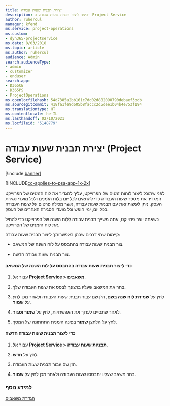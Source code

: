 ```yaml
---
title: יצירת תבנית שעות עבודה
description: כיצד ליצור תבנית שעות עבודה ב- Project Service
author: ruhercul
manager: kfend
ms.service: project-operations
ms.custom:
- dyn365-projectservice
ms.date: 8/03/2018
ms.topic: article
ms.author: ruhercul
audience: Admin
search.audienceType:
- admin
- customizer
- enduser
search.app:
- D365CE
- D365PS
- ProjectOperations
ms.openlocfilehash: 54d7385a2bb161c7dd02d882090790debaef3bdb
ms.sourcegitcommit: 418fa1fe9d605b8faccc2d5dee1b04b4e753f194
ms.translationtype: HT
ms.contentlocale: he-IL
ms.lasthandoff: 02/10/2021
ms.locfileid: "5148779"
---
```

# <a name="create-a-work-hours-template-project-service"></a>יצירת תבנית שעות עבודה (Project Service)

[!include [banner](../includes/psa-now-project-operations.md)]

[!INCLUDE[cc-applies-to-psa-app-1x-2x](../includes/cc-applies-to-psa-app-1x-2x.md)]

לפני שתוכל ליצור לוחות זמנים של הפרוייקט, עליך להגדיר את לוח הזמנים של הפרוייקט המגדיר את מספר שעות העבודה כדי להתאים לכל יום בלוח הזמנים ולכל מועדי סגירת העסק. ניתן לעשות זאת עם תבנית שעות עבודה, אשר מכילה פרטים על שעות העבודה בכל יום, ימי חופש וכל מועדי הסגירה האחרים של העסק.  
  
 כשאתה יוצר פרוייקט, אתה משייך תבנית עבודה ללוח השנה של הפרוייקט כדי להחיל את לוח הזמנים של הפרוייקט.  
  
 קיימות שתי דרכים שבהן באפשרותך ליצור תבנית שעות עבודה:  
  
-   צור תבנית שעות עבודה בהתבסס על לוח השנה של המשאב.  
  
-   צור תבנית שעות עבודה חדשה.  
  
#### <a name="to-create-a-work-hours-template-based-on-a-resources-calendar"></a>כדי ליצור תבנית שעות עבודה בהתבסס על לוח השנה של המשאב  
  
1.  עבור אל **Project Service > משאבים**.  
  
2.  בחר את המשאב שעליו ברצונך לבסס את שעות העבודה שלך.  
  
3.  לחץ על **שמירת לוח שנה בשם**, הזן שם עבור תבנית שעות העבודה ולאחר מכן לחץ על **שמור**.  
  
4.  לאחר שתסיים לערוך את האפשרויות, לחץ על **שמור וסגור**.  
  
5.  לחץ על הלחצן **שמור** בפינה הימנית התחתונה של המסך.  
  
#### <a name="to-create-a-new-work-hours-template"></a>כדי ליצור תבנית שעות עבודה חדשה  
  
1.  עבור אל **Project Service > תבניות שעות עבודה**.  
  
2.  לחץ על **חדש**.  
  
3.  הזן שם עבור תבנית שעות העבודה.  
  
4.  בחר משאב שעליו יתבססו שעות העבודה ולאחר מכן לחץ על **שמור**.  
  
### <a name="see-also"></a>למידע נוסף  
 [הגדרת משאבים](../psa/set-up-resources.md)
